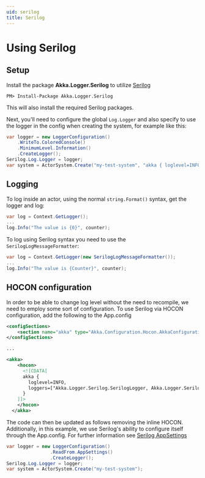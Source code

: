 ```yaml
---
uid: serilog
title: Serilog
---
```


# Using Serilog

## Setup
Install the package __Akka.Logger.Serilog__ to utilize
[Serilog](http://serilog.net/)

```
PM> Install-Package Akka.Logger.Serilog
```

This will also install the required Serilog packages.

Next, you'll need to configure the global `Log.Logger` and also specify to use
the logger in the config when creating the system, for example like this:
```csharp
var logger = new LoggerConfiguration()
	.WriteTo.ColoredConsole()
	.MinimumLevel.Information()
	.CreateLogger();
Serilog.Log.Logger = logger;
var system = ActorSystem.Create("my-test-system", "akka { loglevel=INFO,  loggers=[\"Akka.Logger.Serilog.SerilogLogger, Akka.Logger.Serilog\"]}");
```

## Logging
To log inside an actor, using the normal `string.Format()` syntax, get the
logger and log:
```csharp
var log = Context.GetLogger();
...
log.Info("The value is {0}", counter);
```

To log using Serilog syntax you need to use the `SerilogLogMessageFormatter`:
```csharp
var log = Context.GetLogger(new SerilogLogMessageFormatter());
...
log.Info("The value is {Counter}", counter);
```
## HOCON configuration

In order to be able to change log level without the need to recompile, we need to employ some sort of configuration.  To use Serilog via HOCON configuration, add the following to the App.config

```xml
<configSections>    
    <section name="akka" type="Akka.Configuration.Hocon.AkkaConfigurationSection, Akka" />
</configSections>

...

<akka>
    <hocon>
      <![CDATA[
      akka { 
        loglevel=INFO,
        loggers=["Akka.Logger.Serilog.SerilogLogger, Akka.Logger.Serilog"]
      }
    ]]>
    </hocon>
  </akka>

```

The code can then be updated as follows removing the inline HOCON.  Additionally, in this example, we use Serilog's ability to configure itself through the App.config.  For further information see [Serilog AppSettings](https://github.com/serilog/serilog/wiki/AppSettings)

```csharp
var logger = new LoggerConfiguration()
                .ReadFrom.AppSettings()
                .CreateLogger();            
Serilog.Log.Logger = logger;
var system = ActorSystem.Create("my-test-system");
```



